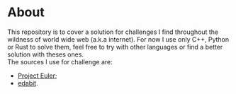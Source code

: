# About

This repository is to cover a solution for challenges I find throughout the wildness of world wide web (a.k.a internet). For now I use only C++, Python or Rust to solve them, feel free to try with other languages or find a better solution with theses ones.  
The sources I use for challenge are:

- [Project Euler](https://projecteuler.net/archives);
- [edabit](https://edabit.com/challenges).

